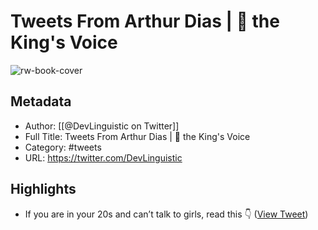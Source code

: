 # Tweets From Arthur Dias | 👑 the King's Voice

![rw-book-cover](https://pbs.twimg.com/profile_images/1190415191730741255/6l29z_93.jpg)

## Metadata
- Author: [[@DevLinguistic on Twitter]]
- Full Title: Tweets From Arthur Dias | 👑 the King's Voice
- Category: #tweets
- URL: https://twitter.com/DevLinguistic

## Highlights
- If you are in your 20s and can’t talk to girls, read this 👇 ([View Tweet](https://twitter.com/DevLinguistic/status/1501572796496986112))
